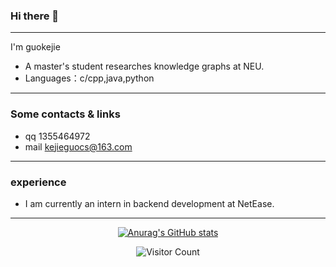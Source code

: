 ### Hi there 👋
---
I'm guokejie
- A master's student researches knowledge graphs at NEU.
- Languages：c/cpp,java,python

---
### Some contacts & links
- qq 1355464972
- mail kejieguocs@163.com
---
### experience
- I am currently an intern in backend development at NetEase.
---
<div id="title" align=center>

[![Anurag's GitHub stats](https://github-readme-stats.vercel.app/api?username=guokejie&show_icons=true&theme=tokyonight)](https://b23.tv/iEJTnPp)

![Visitor Count](https://profile-counter.glitch.me/guokejie/count.svg)

[github-sub-title:img]: https://readme-typing-svg.herokuapp.com?font=Segoe+Script&center=true&lines=guokejie.


</div>

